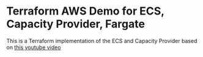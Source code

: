 # Terraform AWS Demo for ECS, Capacity Provider, Fargate

This is a Terraform implementation of the ECS and Capacity Provider based on [this youtube video](https://www.youtube.com/watch?v=Vb_4wAEcfpQ)
